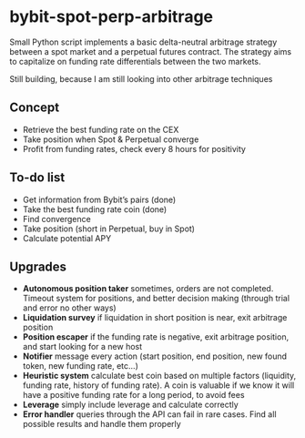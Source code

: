 # bybit-spot-perp-arbitrage
Small Python script implements a basic delta-neutral arbitrage strategy between a spot market and a perpetual futures contract. The strategy aims to capitalize on funding rate differentials between the two markets.

Still building, because I am still looking into other arbitrage techniques

## Concept

- Retrieve the best funding rate on the CEX
- Take position when Spot & Perpetual converge
- Profit from funding rates, check every 8 hours for positivity

## To-do list

- Get information from Bybit’s pairs (done)
- Take the best funding rate coin (done)
- Find convergence
- Take position (short in Perpetual, buy in Spot)
- Calculate potential APY


## Upgrades

- **Autonomous position taker** sometimes, orders are not completed. Timeout system for positions, and better decision making (through trial and error no other ways)
- **Liquidation survey** if liquidation in short position is near, exit arbitrage position
- **Position escaper** if the funding rate is negative, exit arbitrage position, and start looking for a new host
- **Notifier** message every action (start position, end position, new found token, new funding rate, etc…)
- **Heuristic system** calculate best coin based on multiple factors (liquidity, funding rate, history of funding rate). A coin is valuable if we know it will have a positive funding rate for a long period, to avoid fees
- **Leverage** simply include leverage and calculate correctly
- **Error handler** queries through the API can fail in rare cases. Find all possible results and handle them properly

